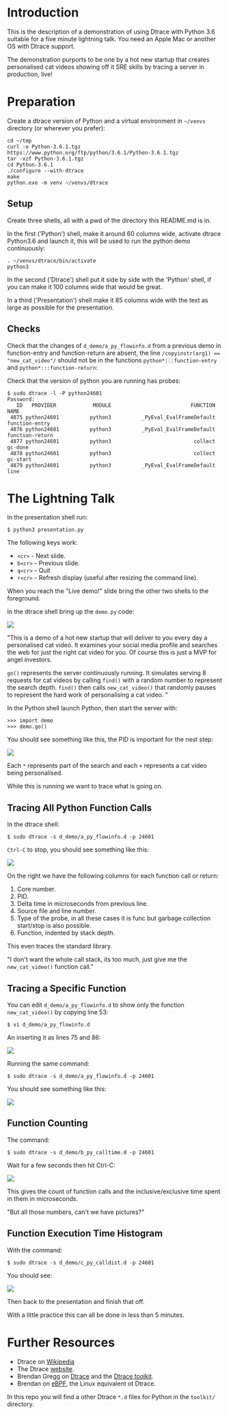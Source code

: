 # Introduction

This is the description of a demonstration of using Dtrace with Python 3.6 suitable for a five minute lightning talk. You need an Apple Mac or another OS with Dtrace support.

The demonstration purports to be one by a hot new startup that creates personalised cat videos showing off it SRE skills by tracing a server in production, live!

# Preparation

Create a dtrace version of Python and a virtual environment in `~/venvs` directory (or wherever you prefer):

```
cd ~/tmp
curl -o Python-3.6.1.tgz https://www.python.org/ftp/python/3.6.1/Python-3.6.1.tgz
tar -xzf Python-3.6.1.tgz
cd Python-3.6.1
./configure --with-dtrace
make
python.exe -m venv ~/venvs/dtrace
```

## Setup

Create three shells, all with a pwd of the directory this README.md is in.

In the first ('Python') shell, make it around 60 columns wide, activate dtrace Python3.6 and launch it, this will be used to run the python demo continuously:

```
. ~/venvs/dtrace/bin/activate
python3
```

In the second ('Dtrace') shell put it side by side with the 'Python' shell, if you can make it 100 columns wide that would be great.

In a third ('Presentation') shell make it 85 columns wide with the text as large as possible for the presentation.

## Checks

Check that the changes of `d_demo/a_py_flowinfo.d` from a previous demo in function-entry and function-return are absent, the line `/copyinstr(arg1) == "new_cat_video"/` should not be in the functions `python*:::function-entry` and `python*:::function-return`:

Check that the version of python you are running has probes:

```
$ sudo dtrace -l -P python24601
Password:
   ID   PROVIDER            MODULE                          FUNCTION NAME
 4875 python24601          python3          _PyEval_EvalFrameDefault function-entry
 4876 python24601          python3          _PyEval_EvalFrameDefault function-return
 4877 python24601          python3                           collect gc-done
 4878 python24601          python3                           collect gc-start
 4879 python24601          python3          _PyEval_EvalFrameDefault line
```

# The Lightning Talk

In the presentation shell run:

```
$ python3 presentation.py
```

The following keys work:

* `<cr>`  - Next slide.
* `b<cr>` - Previous slide.
* `q<cr>` - Quit
* `r<cr>` - Refresh display (useful after resizing the command line).

When you reach the "Live demo!" slide bring the other two shells to the foreground.

In the dtrace shell bring up the `demo.py` code:

![](images/demo.py.png)

"This is a demo of a hot new startup that will deliver to you every day a personalised cat video. It examines your social media profile and searches the web for just the right cat video for you. Of course this is just a MVP for angel investors.

`go()` represents the server continuously running. It simulates serving 8 requests for cat videos by calling `find()` with a random number to represent the search depth. `find()` then calls `new_cat_video()` that randomly pauses to represent the hard work of personalising a cat video.
"

In the Python shell launch Python, then start the server with:

```
>>> import demo
>>> demo.go()
```

You should see something like this, the PID is important for the nest step:

![](images/DemoRunning.png)

Each `*` represents part of the search and each `+` represents a cat video being personalised.

While this is running we want to trace what is going on.

## Tracing All Python Function Calls

In the dtrace shell:

```
$ sudo dtrace -s d_demo/a_py_flowinfo.d -p 24601
```

`Ctrl-C` to stop, you should see something like this:

![](images/A_TracingFunctions.png)

On the right we have the following columns for each function call or return:

1. Core number.
2. PID.
3. Delta time in microseconds from previous line.
4. Source file and line number.
5. Type of the probe, in all these cases it is func but garbage collection start/stop is also possible.
6. Function, indented by stack depth.

This even traces the standard library.

"I don't want the whole call stack, its too much, just give me the `new_cat_video()` function call."

## Tracing a Specific Function

You can edit `d_demo/a_py_flowinfo.d` to show only the function `new_cat_video()` by copying line 53:

```
$ vi d_demo/a_py_flowinfo.d
```

An inserting it as lines 75 and 86:

![](images/vi_edit.png)

Running the same command:

```
$ sudo dtrace -s d_demo/a_py_flowinfo.d -p 24601
```
You should see something like this:

![](images/A_TracingFunctions_2.png)

## Function Counting

The command:

```
$ sudo dtrace -s d_demo/b_py_calltime.d -p 24601
```

Wait for a few seconds then hit Ctrl-C:

![](images/B_FunctionCount.png)

This gives the count of function calls and the inclusive/exclusive time spent in them in microseconds.

"But all those numbers, can't we have pictures?"

## Function Execution Time Histogram

With the command:

```
$ sudo dtrace -s d_demo/c_py_calldist.d -p 24601
```

You should see:

![](images/C_TimeHistogram.png)

Then back to the presentation and finish that off.

With a little practice this can all be done in less than 5 minutes.

# Further Resources

* Dtrace on [Wikipedia](http://en.wikipedia.org/wiki/DTrace)
* The Dtrace [website](http://dtrace.org/blogs/).
* Brendan Gregg on [Dtrace](http://www.brendangregg.com/dtrace.html) and the [Dtrace toolkit](http://www.brendangregg.com/dtracetoolkit.html).
* Brendan on [eBPF](http://www.brendangregg.com/ebpf.html), the Linux equivalent ot Dtrace.

In this repo you will find a other Dtrace `*.d` files for Python in the `toolkit/` directory.
